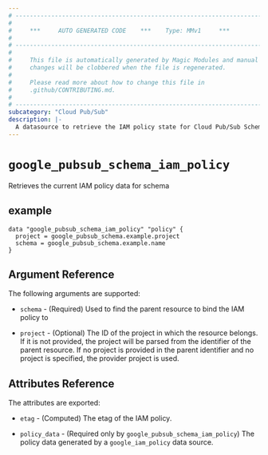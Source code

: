 ```yaml
---
# ----------------------------------------------------------------------------
#
#     ***     AUTO GENERATED CODE    ***    Type: MMv1     ***
#
# ----------------------------------------------------------------------------
#
#     This file is automatically generated by Magic Modules and manual
#     changes will be clobbered when the file is regenerated.
#
#     Please read more about how to change this file in
#     .github/CONTRIBUTING.md.
#
# ----------------------------------------------------------------------------
subcategory: "Cloud Pub/Sub"
description: |-
  A datasource to retrieve the IAM policy state for Cloud Pub/Sub Schema
---
```



# `google_pubsub_schema_iam_policy`
Retrieves the current IAM policy data for schema



## example

```hcl
data "google_pubsub_schema_iam_policy" "policy" {
  project = google_pubsub_schema.example.project
  schema = google_pubsub_schema.example.name
}
```

## Argument Reference

The following arguments are supported:

* `schema` - (Required) Used to find the parent resource to bind the IAM policy to

* `project` - (Optional) The ID of the project in which the resource belongs.
    If it is not provided, the project will be parsed from the identifier of the parent resource. If no project is provided in the parent identifier and no project is specified, the provider project is used.

## Attributes Reference

The attributes are exported:

* `etag` - (Computed) The etag of the IAM policy.

* `policy_data` - (Required only by `google_pubsub_schema_iam_policy`) The policy data generated by
  a `google_iam_policy` data source.
